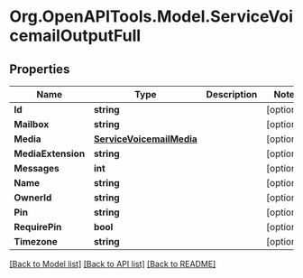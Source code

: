 # Org.OpenAPITools.Model.ServiceVoicemailOutputFull

## Properties

Name | Type | Description | Notes
------------ | ------------- | ------------- | -------------
**Id** | **string** |  | [optional] 
**Mailbox** | **string** |  | [optional] 
**Media** | [**ServiceVoicemailMedia**](ServiceVoicemailMedia.md) |  | [optional] 
**MediaExtension** | **string** |  | [optional] 
**Messages** | **int** |  | [optional] 
**Name** | **string** |  | [optional] 
**OwnerId** | **string** |  | [optional] 
**Pin** | **string** |  | [optional] 
**RequirePin** | **bool** |  | [optional] 
**Timezone** | **string** |  | [optional] 

[[Back to Model list]](../README.md#documentation-for-models) [[Back to API list]](../README.md#documentation-for-api-endpoints) [[Back to README]](../README.md)

